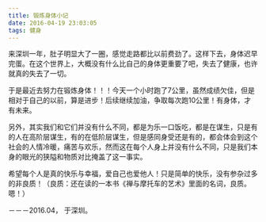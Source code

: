```yaml
---
title: 锻炼身体小记
date: 2016-04-19 23:03:05
tags: 健身
---
```


来深圳一年，肚子明显大了一圈，感觉走路都比以前费劲了。这样下去，身体迟早完蛋。在这个世界上，大概没有什么比自己的身体更重要了吧，失去了健康，也许就真的失去了一切。

于是最近去努力在锻炼身体！！！今天一个小时跑了7公里，虽然成绩欠佳，但是相对于自己的以前，算是进步！后续继续加油，争取每次跑10公里！有身体，才有未来。

另外，其实我们和它们并没有什么不同，都是为乐一口饭吃，都是在谋生，只是有的人在高阶层谋生，有的在低阶层谋生，但是感同身受还是有的，都会体会到这个社会的人情冷暖，痛苦与欢乐，然而这在每个人身上并没有什么不同，只是我们本身的眼光的狭隘和物质对比掩盖了这一事实。

希望每个人是真的快乐与幸福，爱自己也爱他人！只是简单的快乐，没有参杂过多的非良质！（良质：还在读的一本书《禅与摩托车的艺术》里面的名词，良质。嗯！）

－－－2016.04， 于深圳。
